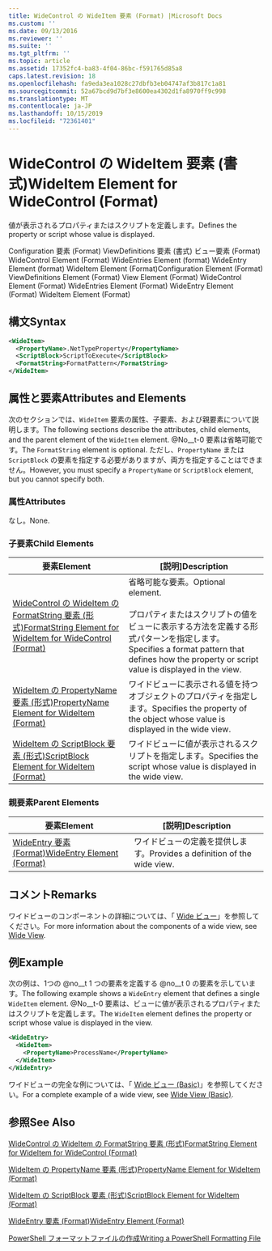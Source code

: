 ```yaml
---
title: WideControl の WideItem 要素 (Format) |Microsoft Docs
ms.custom: ''
ms.date: 09/13/2016
ms.reviewer: ''
ms.suite: ''
ms.tgt_pltfrm: ''
ms.topic: article
ms.assetid: 17352fc4-ba83-4f04-86bc-f591765d85a8
caps.latest.revision: 18
ms.openlocfilehash: fa9eda3ea1028c27dbfb3eb04747af3b817c1a81
ms.sourcegitcommit: 52a67bcd9d7bf3e8600ea4302d1fa8970ff9c998
ms.translationtype: MT
ms.contentlocale: ja-JP
ms.lasthandoff: 10/15/2019
ms.locfileid: "72361401"
---
```

# <a name="wideitem-element-for-widecontrol-format"></a><span data-ttu-id="f1597-102">WideControl の WideItem 要素 (書式)</span><span class="sxs-lookup"><span data-stu-id="f1597-102">WideItem Element for WideControl (Format)</span></span>

<span data-ttu-id="f1597-103">値が表示されるプロパティまたはスクリプトを定義します。</span><span class="sxs-lookup"><span data-stu-id="f1597-103">Defines the property or script whose value is displayed.</span></span>

<span data-ttu-id="f1597-104">Configuration 要素 (Format) ViewDefinitions 要素 (書式) ビュー要素 (Format) WideControl Element (Format) WideEntries Element (format) WideEntry Element (format) WideItem Element (Format)</span><span class="sxs-lookup"><span data-stu-id="f1597-104">Configuration Element (Format) ViewDefinitions Element (Format) View Element (Format) WideControl Element (Format) WideEntries Element (Format) WideEntry Element (Format) WideItem Element (Format)</span></span>

## <a name="syntax"></a><span data-ttu-id="f1597-105">構文</span><span class="sxs-lookup"><span data-stu-id="f1597-105">Syntax</span></span>

```xml
<WideItem>
  <PropertyName>.NetTypeProperty</PropertyName>
  <ScriptBlock>ScriptToExecute</ScriptBlock>
  <FormatString>FormatPattern</FormatString>
</WideItem>
```

## <a name="attributes-and-elements"></a><span data-ttu-id="f1597-106">属性と要素</span><span class="sxs-lookup"><span data-stu-id="f1597-106">Attributes and Elements</span></span>

<span data-ttu-id="f1597-107">次のセクションでは、`WideItem` 要素の属性、子要素、および親要素について説明します。</span><span class="sxs-lookup"><span data-stu-id="f1597-107">The following sections describe the attributes, child elements, and the parent element of the `WideItem` element.</span></span> <span data-ttu-id="f1597-108">@No__t-0 要素は省略可能です。</span><span class="sxs-lookup"><span data-stu-id="f1597-108">The `FormatString` element is optional.</span></span> <span data-ttu-id="f1597-109">ただし、`PropertyName` または `ScriptBlock` の要素を指定する必要がありますが、両方を指定することはできません。</span><span class="sxs-lookup"><span data-stu-id="f1597-109">However, you must specify a `PropertyName` or `ScriptBlock` element, but you cannot specify both.</span></span>

### <a name="attributes"></a><span data-ttu-id="f1597-110">属性</span><span class="sxs-lookup"><span data-stu-id="f1597-110">Attributes</span></span>

<span data-ttu-id="f1597-111">なし。</span><span class="sxs-lookup"><span data-stu-id="f1597-111">None.</span></span>

### <a name="child-elements"></a><span data-ttu-id="f1597-112">子要素</span><span class="sxs-lookup"><span data-stu-id="f1597-112">Child Elements</span></span>

|<span data-ttu-id="f1597-113">要素</span><span class="sxs-lookup"><span data-stu-id="f1597-113">Element</span></span>|<span data-ttu-id="f1597-114">[説明]</span><span class="sxs-lookup"><span data-stu-id="f1597-114">Description</span></span>|
|-------------|-----------------|
|[<span data-ttu-id="f1597-115">WideControl の WideItem の FormatString 要素 (形式)</span><span class="sxs-lookup"><span data-stu-id="f1597-115">FormatString Element for WideItem for WideControl (Format)</span></span>](./formatstring-element-for-wideitem-for-widecontrol-format.md)|<span data-ttu-id="f1597-116">省略可能な要素。</span><span class="sxs-lookup"><span data-stu-id="f1597-116">Optional element.</span></span><br /><br /> <span data-ttu-id="f1597-117">プロパティまたはスクリプトの値をビューに表示する方法を定義する形式パターンを指定します。</span><span class="sxs-lookup"><span data-stu-id="f1597-117">Specifies a format pattern that defines how the property or script value is displayed in the view.</span></span>|
|[<span data-ttu-id="f1597-118">WideItem の PropertyName 要素 (形式)</span><span class="sxs-lookup"><span data-stu-id="f1597-118">PropertyName Element for WideItem (Format)</span></span>](./propertyname-element-for-wideitem-for-widecontrol-format.md)|<span data-ttu-id="f1597-119">ワイドビューに表示される値を持つオブジェクトのプロパティを指定します。</span><span class="sxs-lookup"><span data-stu-id="f1597-119">Specifies the property of the object whose value is displayed in the wide view.</span></span>|
|[<span data-ttu-id="f1597-120">WideItem の ScriptBlock 要素 (形式)</span><span class="sxs-lookup"><span data-stu-id="f1597-120">ScriptBlock Element for WideItem (Format)</span></span>](./scriptblock-element-for-wideitem-for-widecontrol-format.md)|<span data-ttu-id="f1597-121">ワイドビューに値が表示されるスクリプトを指定します。</span><span class="sxs-lookup"><span data-stu-id="f1597-121">Specifies the script whose value is displayed in the wide view.</span></span>|

### <a name="parent-elements"></a><span data-ttu-id="f1597-122">親要素</span><span class="sxs-lookup"><span data-stu-id="f1597-122">Parent Elements</span></span>

|<span data-ttu-id="f1597-123">要素</span><span class="sxs-lookup"><span data-stu-id="f1597-123">Element</span></span>|<span data-ttu-id="f1597-124">[説明]</span><span class="sxs-lookup"><span data-stu-id="f1597-124">Description</span></span>|
|-------------|-----------------|
|[<span data-ttu-id="f1597-125">WideEntry 要素 (Format)</span><span class="sxs-lookup"><span data-stu-id="f1597-125">WideEntry Element (Format)</span></span>](./wideentry-element-for-widecontrol-format.md)|<span data-ttu-id="f1597-126">ワイドビューの定義を提供します。</span><span class="sxs-lookup"><span data-stu-id="f1597-126">Provides a definition of the wide view.</span></span>|

## <a name="remarks"></a><span data-ttu-id="f1597-127">コメント</span><span class="sxs-lookup"><span data-stu-id="f1597-127">Remarks</span></span>

<span data-ttu-id="f1597-128">ワイドビューのコンポーネントの詳細については、「 [Wide ビュー](./creating-a-wide-view.md)」を参照してください。</span><span class="sxs-lookup"><span data-stu-id="f1597-128">For more information about the components of a wide view, see [Wide View](./creating-a-wide-view.md).</span></span>

## <a name="example"></a><span data-ttu-id="f1597-129">例</span><span class="sxs-lookup"><span data-stu-id="f1597-129">Example</span></span>

<span data-ttu-id="f1597-130">次の例は、1つの @no__t 1 つの要素を定義する @no__t 0 の要素を示しています。</span><span class="sxs-lookup"><span data-stu-id="f1597-130">The following example shows a `WideEntry` element that defines a single `WideItem` element.</span></span> <span data-ttu-id="f1597-131">@No__t-0 要素は、ビューに値が表示されるプロパティまたはスクリプトを定義します。</span><span class="sxs-lookup"><span data-stu-id="f1597-131">The `WideItem` element defines the property or script whose value is displayed in the view.</span></span>

```xml
<WideEntry>
  <WideItem>
    <PropertyName>ProcessName</PropertyName>
  </WideItem>
</WideEntry>
```

<span data-ttu-id="f1597-132">ワイドビューの完全な例については、「 [Wide ビュー (Basic)](./wide-view-basic.md)」を参照してください。</span><span class="sxs-lookup"><span data-stu-id="f1597-132">For a complete example of a wide view, see [Wide View (Basic)](./wide-view-basic.md).</span></span>

## <a name="see-also"></a><span data-ttu-id="f1597-133">参照</span><span class="sxs-lookup"><span data-stu-id="f1597-133">See Also</span></span>

[<span data-ttu-id="f1597-134">WideControl の WideItem の FormatString 要素 (形式)</span><span class="sxs-lookup"><span data-stu-id="f1597-134">FormatString Element for WideItem for WideControl (Format)</span></span>](./formatstring-element-for-wideitem-for-widecontrol-format.md)

[<span data-ttu-id="f1597-135">WideItem の PropertyName 要素 (形式)</span><span class="sxs-lookup"><span data-stu-id="f1597-135">PropertyName Element for WideItem (Format)</span></span>](./propertyname-element-for-wideitem-for-widecontrol-format.md)

[<span data-ttu-id="f1597-136">WideItem の ScriptBlock 要素 (形式)</span><span class="sxs-lookup"><span data-stu-id="f1597-136">ScriptBlock Element for WideItem (Format)</span></span>](./scriptblock-element-for-wideitem-for-widecontrol-format.md)

[<span data-ttu-id="f1597-137">WideEntry 要素 (Format)</span><span class="sxs-lookup"><span data-stu-id="f1597-137">WideEntry Element (Format)</span></span>](./wideentry-element-for-widecontrol-format.md)

[<span data-ttu-id="f1597-138">PowerShell フォーマットファイルの作成</span><span class="sxs-lookup"><span data-stu-id="f1597-138">Writing a PowerShell Formatting File</span></span>](./writing-a-powershell-formatting-file.md)
